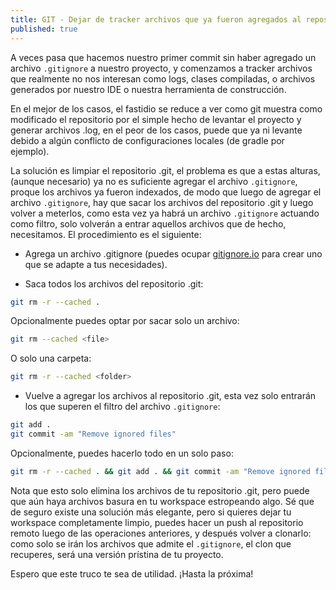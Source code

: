 ```yaml
---
title: GIT - Dejar de tracker archivos que ya fueron agregados al repositorio .git
published: true
---
```


A veces pasa que hacemos nuestro primer commit sin haber agregado un archivo `.gitignore` a nuestro proyecto, y comenzamos a tracker archivos que realmente no nos interesan como logs, clases compiladas, o archivos generados por nuestro IDE o nuestra herramienta de construcción.

En el mejor de los casos, el fastidio se reduce a ver como git muestra como modificado el repositorio por el simple hecho de levantar el proyecto y generar archivos .log, en el peor de los casos, puede que ya ni levante debido a algún conflicto de configuraciones locales (de gradle por ejemplo).

La solución es limpiar el repositorio .git, el problema es que a estas alturas, (aunque necesario) ya no es suficiente agregar el archivo `.gitignore`, proque los archivos ya fueron indexados, de modo que luego de agregar el archivo `.gitignore`, hay que sacar los archivos del repositorio .git y luego volver a meterlos, como esta vez ya habrá un archivo `.gitignore` actuando como filtro, solo volverán a entrar aquellos archivos que de hecho, necesitamos. El procedimiento es el siguiente:

* Agrega un archivo .gitignore (puedes ocupar [gitignore.io](http://gitignore.io/) para crear uno que se adapte a tus necesidades).

* Saca todos los archivos del repositorio .git:
```bash
git rm -r --cached .
```

Opcionalmente puedes optar por sacar solo un archivo:
```bash
git rm --cached <file>
```

O solo una carpeta:
```bash
git rm -r --cached <folder>
```

* Vuelve a agregar los archivos al repositorio .git, esta vez solo entrarán los que superen el filtro del archivo `.gitignore`:
```bash
git add .
git commit -am "Remove ignored files"
```

Opcionalmente, puedes hacerlo todo en un solo paso:
```bash
git rm -r --cached . && git add . && git commit -am "Remove ignored files"
```

Nota que esto solo elimina los archivos de tu repositorio .git, pero puede que aún haya archivos basura en tu workspace estropeando algo. Sé que de seguro existe una solución más elegante, pero si quieres dejar tu workspace completamente limpio, puedes hacer un push al repositorio remoto luego de las operaciones anteriores, y después volver a clonarlo: como solo se irán los archivos que admite el `.gitignore`, el clon que recuperes, será una versión prístina de tu proyecto.

Espero que este truco te sea de utilidad. ¡Hasta la próxima!


